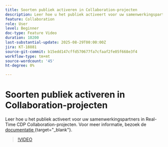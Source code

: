 ```yaml
---
title: Soorten publiek activeren in Collaboration-projecten
description: Leer hoe u het publiek activeert voor uw samenwerkingspartners in Real-Time CDP Collaboration-projecten.
feature: Collaboration
role: User
level: Beginner
doc-type: Feature Video
duration: 10200
last-substantial-update: 2025-08-29T00:00:00Z
jira: KT-18881
source-git-commit: b15edd147cffd570677fa7cfaaf2fe05f668e3f4
workflow-type: tm+mt
source-wordcount: '45'
ht-degree: 0%

---
```



# Soorten publiek activeren in Collaboration-projecten

Leer hoe u het publiek activeert voor uw samenwerkingspartners in Real-Time CDP Collaboration-projecten. Voor meer informatie, bezoek de [ documentatie ](https://experienceleague.adobe.com/nl/docs/real-time-cdp-collaboration/using/collaborate/activate){target="_blank"}.

>[!VIDEO](https://video.tv.adobe.com/v/3471684/?learn=on&enablevpops&captions=dut)
